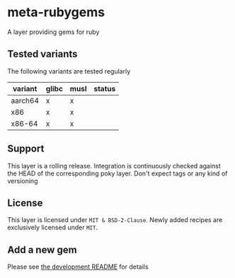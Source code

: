 # meta-rubygems

A layer providing gems for ruby

## Tested variants

The following variants are tested regularly

| variant | glibc | musl | status |
| ------- | ----- | ---- | ------ |
| aarch64 | x     | x    |        |
| x86     | x     | x    |        |
| x86-64  | x     | x    |        |

## Support

This layer is a rolling release.
Integration is continuously checked against the HEAD of the corresponding poky layer.
Don't expect tags or any kind of versioning

## License

This layer is licensed under `MIT & BSD-2-Clause`.
Newly added recipes are exclusively licensed under `MIT`.

## Add a new gem

Please see [the development README](scripts/README.md) for details
